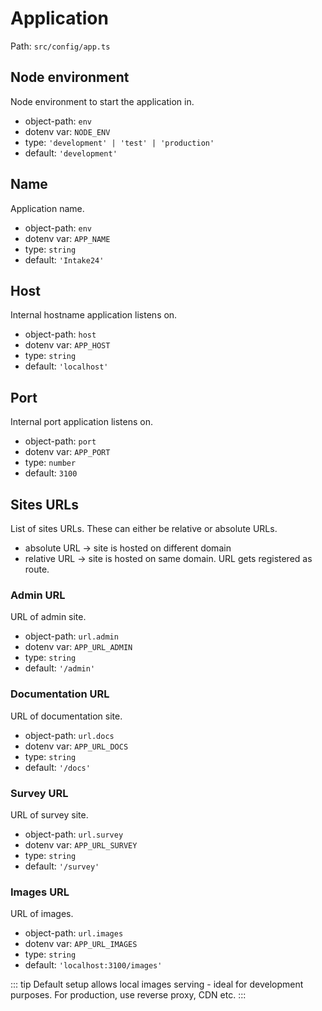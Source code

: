 # Application

Path: `src/config/app.ts`

## Node environment

Node environment to start the application in.

* object-path: `env`
* dotenv var: `NODE_ENV`
* type: `'development' | 'test' | 'production'`
* default: `'development'`

## Name

Application name.

* object-path: `env`
* dotenv var: `APP_NAME`
* type: `string`
* default: `'Intake24'`

## Host

Internal hostname application listens on.

* object-path: `host`
* dotenv var: `APP_HOST`
* type: `string`
* default: `'localhost'`

## Port

Internal port application listens on.

* object-path: `port`
* dotenv var: `APP_PORT`
* type: `number`
* default: `3100`

## Sites URLs

List of sites URLs. These can either be relative or absolute URLs.

* absolute URL -> site is hosted on different domain
* relative URL -> site is hosted on same domain. URL gets registered as route.

### Admin URL

URL of admin site.

* object-path: `url.admin`
* dotenv var: `APP_URL_ADMIN`
* type: `string`
* default: `'/admin'`

### Documentation URL

URL of documentation site.

* object-path: `url.docs`
* dotenv var: `APP_URL_DOCS`
* type: `string`
* default: `'/docs'`

### Survey URL

URL of survey site.

* object-path: `url.survey`
* dotenv var: `APP_URL_SURVEY`
* type: `string`
* default: `'/survey'`
  
### Images URL

URL of images.

* object-path: `url.images`
* dotenv var: `APP_URL_IMAGES`
* type: `string`
* default: `'localhost:3100/images'`

::: tip
Default setup allows local images serving - ideal for development purposes. For production, use reverse proxy, CDN etc.
:::
